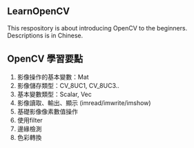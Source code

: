 ## LearnOpenCV
This respository is about introducing OpenCV to the beginners. \
Descriptions is in Chinese.

## OpenCV 學習要點
1. 影像操作的基本變數：Mat
3. 影像儲存類型：CV_8UC1, CV_8UC3.. 
5. 基本變數類型：Scalar, Vec
6. 影像讀取、輸出、顯示 (imread/imwrite/imshow)
7. 基礎影像像素數值操作
8. 使用filter
9. 邊緣檢測
10. 色彩轉換
